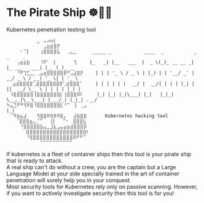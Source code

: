 # The Pirate Ship ☸🏴‍☠️
Kubernetes penetration testing tool
```
⠀⠀⠀⠀⠀⠀⠀⠀⠀⣀⠀⠤⠴⠶⡇⠀⠀⠀⠀⠀⠀⠀⠀⠀⠀⠀⠀
⠀⠀⠀⠀⠀⠀⠀⠀⠀⠀⠀⣠⣶⣾⣿⡟⠀⠀⠀⠀⠀⠀⠀⠀⠀⠀⠀
⠀⠀⠀⠀⠂⠉⡇⠀⠀⠀⢰⣿⣿⣿⣿⣧⠀⠀⢀⣄⣀⠀⠀⠀  _____ _            ____  _           _             _     _       
⠀⠀⠀⢠⣶⣶⣷⠀⠀⠀⠸⠟⠁⠀⡇⠀⠀⠀⠀⠀⢹⠀⠀⠀ |_   _| |__   ___  |  _ \(_)_ __ __ _| |_ ___   ___| |__ (_)_ __  
⠀⠀⠀⠘⠟⢹⣋⣀⡀⢀⣤⣶⣿⣿⣿⣿⣿⡿⠛⣠⣼⣿⡟⠀⠀  | | | '_ \ / _ \ | |_) | | '__/ _` | __/ _ \ / __| '_ \| | '_ \
 ⠀⣴⣾⣿⣿⣿⣿⢁⣾⣿⣿⣿⣿⣿⣿⡿⢁⣾⣿⣿⣿⠁⠀⠀⠀ | | | | | |  __/ |  __/| | | | (_| | ||  __/ \__ \ | | | | |_) |
⠀⠸⣿⣿⣿⣿⣿⣿⢸⣿⣿⣿⣿⣿⣿⣿⡇⢸⣿⣿⣿⠿⠇⠀⠀⠀⠀|_| |_| |_|\___| |_|   |_|_|  \__,_|\__\___| |___/_| |_|_| .__/ 
⠳⣤⣙⠟⠛⢻⠿⣿⠸⣿⣿⣿⣿⣿⣿⣿⣇⠘⠉⠀⢸⠀⢀⣠⠀⠀⠀                                                         |_|    
⠀⠈⠻⣷⣦⣼⠀⠀⠀⢻⣿⣿⠿⢿⡿⠿⣿⡄⠀⠀⣼⣷⣿⣿⠀⠀⠀   Kubernetes hacking tool 
⠀ ⠀⠈⣿⣿⣿⣶⣄⡈⠉⠀⠀⢸⡇⠀⠀⠉⠂⠀⣿⣿⣿⣧⠀⠀⠀   
⠀⠀⠀⠀⠘⣿⣿⣿⣿⣿⣷⣤⣀⣸⣧⣠⣤⣴⣶⣾⣿⣿⣿⡿⠀⠀⠀
⠀⠀⠀ ⠀⠀⣿⣿⣿⣿⣿⣿⣿⣿⣿⣿⣿⣿⣿⣿⣿⣿⣿⣿⠇⠀⠀⠀
⠀⠀⠀ ⠀⠀⠘⢿⣿⣿⣿⣿⣿⣿⣿⣿⣿⣿⣿⣿⠿⠟⠛⠉⠀⠀⠀⠀
⠀⠀⠀⠀⠀  ⠀⠀⠀⠈⠉⠉⠉⠉⠉⠉⠉⠉⠉⠀⠀⠀⠀⠀⠀⠀⠀⠀⠀
```

If kubernetes is a fleet of container ships then this tool is your pirate ship that is ready to attack.  
A real ship can't do without a crew, you are the captain but a Large Language Model at your side specially trained in the art of container penetration will surely help you in your conquest.  
Most security tools for Kubernetes rely only on passive scanning. However, if you want to actively investigate security then this tool is for you!  

